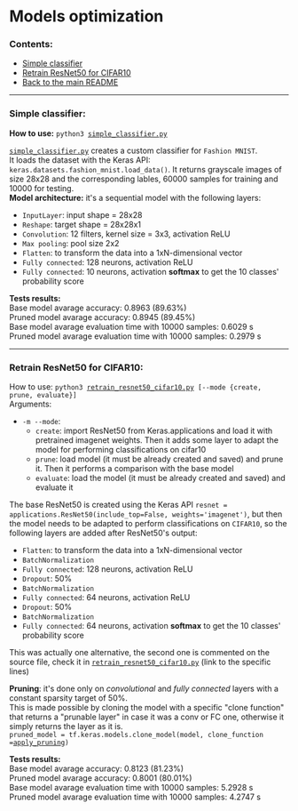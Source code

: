 # Models optimization
### Contents:
* [Simple classifier](#simple-classifier)
* [Retrain ResNet50 for CIFAR10](#retrain-resnet50-for-cifar10)
* [Back to the main README](https://github.com/PARCO-LAB/keras-caffe_converter_optimizer#keras-caffe-converter-and-optimizer)                                                                                                                                                                                                                                                                                                                                                                                                                                                                                                                                                                                                                                                                                                                                                                                                                                                                                                                                                                                                                                   

---

### Simple classifier:
**How to use:** `python3 `[`simple_classifier.py`](simple_classifier.py)

[`simple_classifier.py`](simple_classifier.py) creates a custom classifier for `Fashion MNIST`.<br>
It loads the dataset with the Keras API: `keras.datasets.fashion_mnist.load_data()`. It returns grayscale images of size 28x28 and the corresponding lables, 60000 samples for training and 10000 for testing.<br>
**Model architecture:** it's a sequential model with the following layers:
* `InputLayer`: input shape = 28x28
* `Reshape`: target shape = 28x28x1
* `Convolution`: 12 filters, kernel size = 3x3, activation ReLU
* `Max pooling`: pool size 2x2
* `Flatten`: to transform the data into a 1xN-dimensional vector
* `Fully connected`: 128 neurons, activation ReLU
* `Fully connected`: 10 neurons, activation **softmax** to get the 10 classes' probability score<br>

**Tests results:**<br>
Base model avarage accuracy: 0.8963 (89.63%)<br>
Pruned model avarage accuracy: 0.8945 (89.45%)<br>
Base model avarage evaluation time with 10000 samples: 0.6029 s<br>
Pruned model avarage evaluation time with 10000 samples: 0.2979 s<br>

---

### Retrain ResNet50 for CIFAR10:
How to use: `python3 `[`retrain_resnet50_cifar10.py`](retrain_resnet50_cifar10.py)` [--mode {create, prune, evaluate}]`<br>
Arguments:
* `-m --mode`:
	* `create`: import ResNet50 from Keras.applications and load it with pretrained imagenet weights. Then it adds some layer to adapt the model for performing classifications on cifar10
	* `prune`: load model (it must be already created and saved) and prune it. Then it performs a comparison with the base model
	* `evaluate`: load the model (it must be already created and saved) and evaluate it

The base ResNet50 is created using the Keras API `resnet = applications.ResNet50(include_top=False, weights='imagenet')`, but then the model needs to be adapted to perform classifications on `CIFAR10`, so the following layers are added after ResNet50's output:
* `Flatten`: to transform the data into a 1xN-dimensional vector
* `BatchNormalization`
* `Fully connected`: 128 neurons, activation ReLU
* `Dropout`: 50%
* `BatchNormalization`
* `Fully connected`: 64 neurons, activation ReLU
* `Dropout`: 50%
* `BatchNormalization`
* `Fully connected`: 64 neurons, activation **softmax** to get the 10 classes' probability score

This was actually one alternative, the second one is commented on the source file, check it in [`retrain_resnet50_cifar10.py`](retrain_resnet50_cifar10.py#L87-L104) (link to the specific lines)

**Pruning**: it's done only on _convolutional_ and _fully connected_ layers with a constant sparsity target of 50%.<br>
This is made possible by cloning the model with a specific "clone function" that returns a "prunable layer" in case it was a conv or FC one, otherwise it simply returns the layer as it is.<br>
`pruned_model = tf.keras.models.clone_model(model, clone_function =`[`apply_pruning`](retrain_resnet50_cifar10.py#L124-L134)`)`

**Tests results:**<br>
Base model avarage accuracy: 0.8123 (81.23%)<br>
Pruned model avarage accuracy: 0.8001 (80.01%)<br>
Base model avarage evaluation time with 10000 samples: 5.2928 s<br>
Pruned model avarage evaluation time with 10000 samples: 4.2747 s